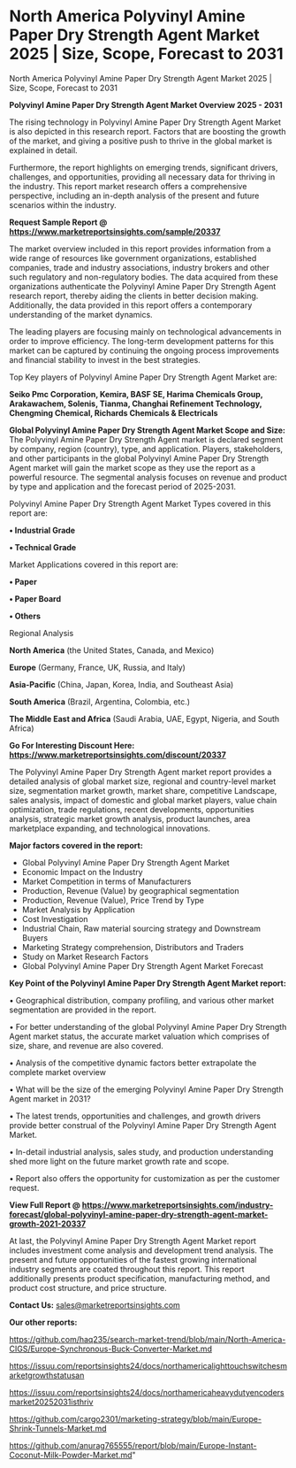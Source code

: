 # North America Polyvinyl Amine Paper Dry Strength Agent Market 2025 | Size, Scope, Forecast to 2031
North America Polyvinyl Amine Paper Dry Strength Agent Market 2025 | Size, Scope, Forecast to 2031

<Strong> Polyvinyl Amine Paper Dry Strength Agent Market Overview 2025 - 2031</strong>

The rising technology in Polyvinyl Amine Paper Dry Strength Agent Market is also depicted in this research report. Factors that are boosting the growth of the market, and giving a positive push to thrive in the global market is explained in detail.

Furthermore, the report highlights on emerging trends, significant drivers, challenges, and opportunities, providing all necessary data for thriving in the industry. This report market research offers a comprehensive perspective, including an in-depth analysis of the present and future scenarios within the industry.

<strong>Request Sample Report @ <a href=https://www.marketreportsinsights.com/sample/20337>https://www.marketreportsinsights.com/sample/20337</a></strong>

The market overview included in this report provides information from a wide range of resources like government organizations, established companies, trade and industry associations, industry brokers and other such regulatory and non-regulatory bodies. The data acquired from these organizations authenticate the Polyvinyl Amine Paper Dry Strength Agent research report, thereby aiding the clients in better decision making. Additionally, the data provided in this report offers a contemporary understanding of the market dynamics.

The leading players are focusing mainly on technological advancements in order to improve efficiency. The long-term development patterns for this market can be captured by continuing the ongoing process improvements and financial stability to invest in the best strategies.

Top Key players of Polyvinyl Amine Paper Dry Strength Agent Market are:

<strong>Seiko Pmc Corporation, Kemira, BASF SE, Harima Chemicals Group, Arakawachem, Solenis, Tianma, Changhai Refinement Technology, Chengming Chemical, Richards Chemicals & Electricals</strong>

<strong><b>Global Polyvinyl Amine Paper Dry Strength Agent Market Scope and Size:</b></strong>
The Polyvinyl Amine Paper Dry Strength Agent market is declared segment by company, region (country), type, and application. Players, stakeholders, and other participants in the global Polyvinyl Amine Paper Dry Strength Agent market will gain the market scope as they use the report as a powerful resource. The segmental analysis focuses on revenue and product by type and application and the forecast period of 2025-2031.

Polyvinyl Amine Paper Dry Strength Agent Market Types covered in this report are:

<strong>• Industrial Grade

• Technical Grade</strong>

Market Applications covered in this report are:

<strong>• Paper

• Paper Board

• Others</strong> 

Regional Analysis

<strong>North America</strong> (the United States, Canada, and Mexico)

<strong>Europe</strong> (Germany, France, UK, Russia, and Italy)

<strong>Asia-Pacific</strong> (China, Japan, Korea, India, and Southeast Asia)

<strong>South America</strong> (Brazil, Argentina, Colombia, etc.)

<strong>The Middle East and Africa</strong> (Saudi Arabia, UAE, Egypt, Nigeria, and South Africa)

<strong>Go For Interesting Discount Here: <a href=https://www.marketreportsinsights.com/discount/20337>https://www.marketreportsinsights.com/discount/20337</a></strong>

The Polyvinyl Amine Paper Dry Strength Agent market report provides a detailed analysis of global market size, regional and country-level market size, segmentation market growth, market share, competitive Landscape, sales analysis, impact of domestic and global market players, value chain optimization, trade regulations, recent developments, opportunities analysis, strategic market growth analysis, product launches, area marketplace expanding, and technological innovations.

<strong><b>Major factors covered in the report:</b></strong>
<ul>
  <li>Global Polyvinyl Amine Paper Dry Strength Agent Market </li>
  <li>Economic Impact on the Industry</li>
  <li>Market Competition in terms of Manufacturers</li>
  <li>Production, Revenue (Value) by geographical segmentation</li>
  <li>Production, Revenue (Value), Price Trend by Type</li>
  <li>Market Analysis by Application</li>
  <li>Cost Investigation</li>
  <li>Industrial Chain, Raw material sourcing strategy and Downstream Buyers</li>
  <li>Marketing Strategy comprehension, Distributors and Traders</li>
  <li>Study on Market Research Factors</li>
  <li>Global Polyvinyl Amine Paper Dry Strength Agent Market Forecast</li>
</ul>

<strong><b>Key Point of the Polyvinyl Amine Paper Dry Strength Agent Market report:</b></strong>

• Geographical distribution, company profiling, and various other market segmentation are provided in the report.

• For better understanding of the global Polyvinyl Amine Paper Dry Strength Agent market status, the accurate market valuation which comprises of size, share, and revenue are also covered.

• Analysis of the competitive dynamic factors better extrapolate the complete market overview

• What will be the size of the emerging Polyvinyl Amine Paper Dry Strength Agent market in 2031?

• The latest trends, opportunities and challenges, and growth drivers provide better construal of the Polyvinyl Amine Paper Dry Strength Agent Market.

• In-detail industrial analysis, sales study, and production understanding shed more light on the future market growth rate and scope.

• Report also offers the opportunity for customization as per the customer request.

<strong><b>View Full Report @ <a href=https://www.marketreportsinsights.com/industry-forecast/global-polyvinyl-amine-paper-dry-strength-agent-market-growth-2021-20337>https://www.marketreportsinsights.com/industry-forecast/global-polyvinyl-amine-paper-dry-strength-agent-market-growth-2021-20337</a></b></strong>


At last, the Polyvinyl Amine Paper Dry Strength Agent Market report includes investment come analysis and development trend analysis. The present and future opportunities of the fastest growing international industry segments are coated throughout this report. This report additionally presents product specification, manufacturing method, and product cost structure, and price structure.

<strong>Contact Us:</strong>
sales@marketreportsinsights.com

<strong>Our other reports:</strong>

<a href=https://github.com/haq235/search-market-trend/blob/main/North-America-CIGS/Europe-Synchronous-Buck-Converter-Market.md>https://github.com/haq235/search-market-trend/blob/main/North-America-CIGS/Europe-Synchronous-Buck-Converter-Market.md</a>

<a href=https://issuu.com/reportsinsights24/docs/northamericalighttouchswitchesmarketgrowthstatusan>https://issuu.com/reportsinsights24/docs/northamericalighttouchswitchesmarketgrowthstatusan</a>

<a href=https://issuu.com/reportsinsights24/docs/northamericaheavydutyencodersmarket20252031isthriv>https://issuu.com/reportsinsights24/docs/northamericaheavydutyencodersmarket20252031isthriv</a>

<a href=https://github.com/cargo2301/marketing-strategy/blob/main/Europe-Shrink-Tunnels-Market.md>https://github.com/cargo2301/marketing-strategy/blob/main/Europe-Shrink-Tunnels-Market.md</a>

<a href=https://github.com/anurag765555/report/blob/main/Europe-Instant-Coconut-Milk-Powder-Market.md>https://github.com/anurag765555/report/blob/main/Europe-Instant-Coconut-Milk-Powder-Market.md</a>"
